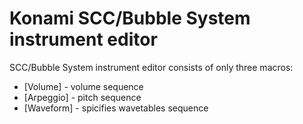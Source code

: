 # Konami SCC/Bubble System instrument editor

SCC/Bubble System instrument editor consists of only three macros:

- [Volume] - volume sequence
- [Arpeggio] - pitch sequence
- [Waveform] - spicifies wavetables sequence
